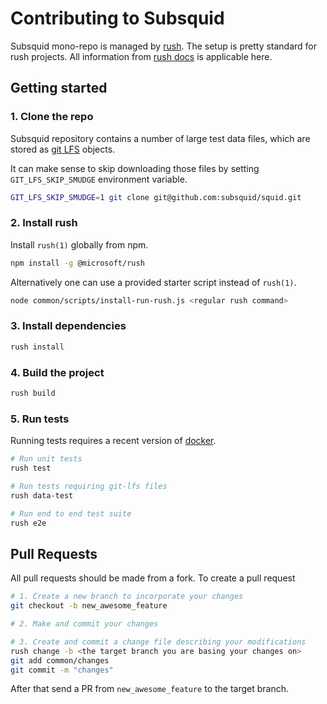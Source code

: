 # Contributing to Subsquid

Subsquid mono-repo is managed by [rush](https://rushjs.io). 
The setup is pretty standard for rush projects. All information from
[rush docs](https://rushjs.io/pages/developer/new_developer/) is applicable here.

## Getting started

### 1. Clone the repo

Subsquid repository contains a number of large test data files,
which are stored as [git LFS](https://git-lfs.github.com) objects.

It can make sense to skip downloading those files by setting 
`GIT_LFS_SKIP_SMUDGE` environment variable.

```bash
GIT_LFS_SKIP_SMUDGE=1 git clone git@github.com:subsquid/squid.git
```

### 2. Install rush

Install `rush(1)` globally from npm.

```bash
npm install -g @microsoft/rush
```

Alternatively one can use a provided starter script instead of `rush(1)`.

```bash
node common/scripts/install-run-rush.js <regular rush command>
```

### 3. Install dependencies

```bash
rush install
```

### 4. Build the project

```bash
rush build
```

### 5. Run tests

Running tests requires a recent version of [docker](https://www.docker.com).

```bash
# Run unit tests
rush test

# Run tests requiring git-lfs files
rush data-test

# Run end to end test suite
rush e2e
```

## Pull Requests

All pull requests should be made from a fork. To create a pull request

```bash
# 1. Create a new branch to incorporate your changes
git checkout -b new_awesome_feature

# 2. Make and commit your changes

# 3. Create and commit a change file describing your modifications
rush change -b <the target branch you are basing your changes on>
git add common/changes
git commit -m "changes"
```

After that send a PR from `new_awesome_feature` to the target branch.

